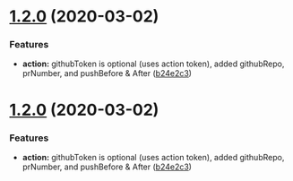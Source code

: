 # [1.2.0](https://github.com/trilom/file-changes-action/compare/v1.1.0...v1.2.0) (2020-03-02)


### Features

* **action:** githubToken is optional (uses action token), added githubRepo, prNumber, and pushBefore & After ([b24e2c3](https://github.com/trilom/file-changes-action/commit/b24e2c30c72710da8704a02f9d05141a19f27f83))

# [1.2.0](https://github.com/trilom/file-changes-action/compare/v1.1.0...v1.2.0) (2020-03-02)


### Features

* **action:** githubToken is optional (uses action token), added githubRepo, prNumber, and pushBefore & After ([b24e2c3](https://github.com/trilom/file-changes-action/commit/b24e2c30c72710da8704a02f9d05141a19f27f83))
